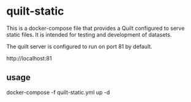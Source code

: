 quilt-static
============

This is a docker-compose file that provides a Quilt configured to serve static files.
It is intended for testing and development of datasets.

The quilt server is configured to run on port 81 by default.

http://localhost:81

usage
-----

docker-compose -f quilt-static.yml up -d

